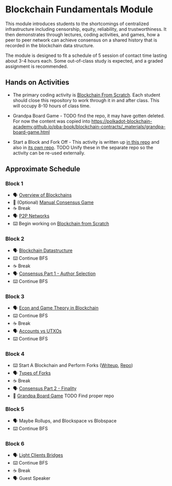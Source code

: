 # Blockchain Fundamentals Module

This module introduces students to the shortcomings of centralized infrastructure including censorship, equity, reliability, and trustworthiness. It then demonstrates through lectures, coding activities, and games, how a peer to peer network can achieve consensus on a shared history that is recorded in the blockchain data structure.

The module is designed to fit a schedule of 5 session of contact time lasting about 3-4 hours each. Some out-of-class study is expected, and a graded assignment is recommended.

## Hands on Activities

- The primary coding activity is [Blockchain From Scratch](https://github.com/JoshOrndorff/blockchain-from-scratch/). Each student should close this repository to work through it in and after class. This will occupy 8-10 hours of class time.

- Grandpa Board Game - TODO find the repo, it may have gotten deleted. For now the content was copied into https://polkadot-blockchain-academy.github.io/pba-book/blockchain-contracts/_materials/grandpa-board-game.html

- Start a Block and Fork Off - This activity is written up [in this repo](./Start_A_Blockchain_Activity.md) and also in [its own repo](https://github.com/Polkadot-Blockchain-Academy/Academy-PoW). TODO Unify these in the separate repo so the activity can be re-used externally.

## Approximate Schedule

### Block 1

- 🗣️ [Overview of Blockchains](./1-Overview_of_Blockchains_slides.md)
- 🎲 (Optional) [Manual Consensus Game](./Manual_Consenus_Activity.md)
- ☕ Break
- 🗣️ [P2P Networks](./2-P2P_Networking_slides.md)
- ⌨️ Begin working on [Blockchain from Scratch](https://github.com/JoshOrndorff/blockchain-from-scratch/)

### Block 2

- 🗣️ [Blockchain Datastructure](./3-Blockchain_Structure_slides.md)
- ⌨️ Continue BFS
- ☕ Break
- 🗣️ [Consensus Part 1 - Author Selection](./4-Consensus-Authoring-slides.md)
- ⌨️ Continue BFS

### Block 3

- 🗣️ [Econ and Game Theory in Blockchain](./5-Econ_and_Game_Theory_in_Blockchain_slides.md)
- ⌨️ Continue BFS
- ☕ Break
- 🗣️ [Accounts vs UTXOs](./6-Accounts_and_UTXOs_slides.md)
- ⌨️ Continue BFS

### Block 4

- ⌨️ Start A Blockchain and Perform Forks ([Writeup](./Start_A_Blockchain_Activity.md), [Repo](https://github.com/Polkadot-Blockchain-Academy/Academy-PoW))
- 🗣️ [Types of Forks](./7-Forks_slides.md)
- ☕ Break
- 🗣️ [Consensus Part 2 - Finality](./9-Consensus_Finality_slides.md)
- 🎲 [Grandpa Board Game](https://polkadot-blockchain-academy.github.io/pba-book/blockchain-contracts/_materials/grandpa-board-game.html) TODO Find proper repo

### Block 5
- 🗣️ Maybe Rollups, and Blockspace vs Blobspace
- ⌨️ Continue BFS

### Block 6
- 🗣️ [Light Clients Bridges](./8-Light_Clients_and_Bridges_slides.md)
- ⌨️ Continue BFS
- ☕ Break
- 🗣️ Guest Speaker
